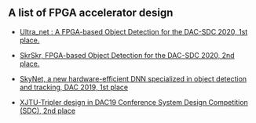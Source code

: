 ## A list of FPGA accelerator design

- [Ultra_net : A FPGA-based Object Detection for the DAC-SDC 2020, 1st place.](https://github.com/heheda365/ultra_net)

- [SkrSkr, FPGA-based Object Detection for the DAC-SDC 2020, 2nd place.](https://github.com/jiangwx/SkrSkr)

- [SkyNet, a new hardware-efficient DNN specialized in object detection and tracking, DAC 2019, 1st place](https://github.com/TomG008/SkyNet)

- [XJTU-Tripler design in DAC19 Conference System Design Competition (SDC), 2nd place](https://github.com/venturezhao/XJTU-Tripler)